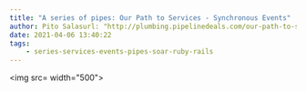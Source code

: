 ```yaml
---
title: "A series of pipes: Our Path to Services - Synchronous Events"
author: Pito Salasurl: "http://plumbing.pipelinedeals.com/our-path-to-services-part-3-synchronous-events" cover: "" 
date: 2021-04-06 13:40:22
tags:
    - series-services-events-pipes-soar-ruby-rails
---
```

<img src= width="500">


